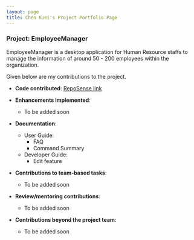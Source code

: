 ```yaml
---
layout: page
title: Chen Kuei's Project Portfolio Page
---
```


### Project: EmployeeManager

EmployeeManager is a desktop application for Human Resource staffs to manage the information
of around 50 - 200 employees within the organization.

Given below are my contributions to the project.

* **Code contributed**: [RepoSense link](https://nus-cs2103-ay2324s1.github.io/tp-dashboard/?search=chen-kuei&breakdown=true)

* **Enhancements implemented**:
    * To be added soon

* **Documentation**:
    * User Guide:
        * FAQ
        * Command Summary
    * Developer Guide:
        * Edit feature

* **Contributions to team-based tasks**:
    * To be added soon

* **Review/mentoring contributions**:
    * To be added soon

* **Contributions beyond the project team**:
    * To be added soon
